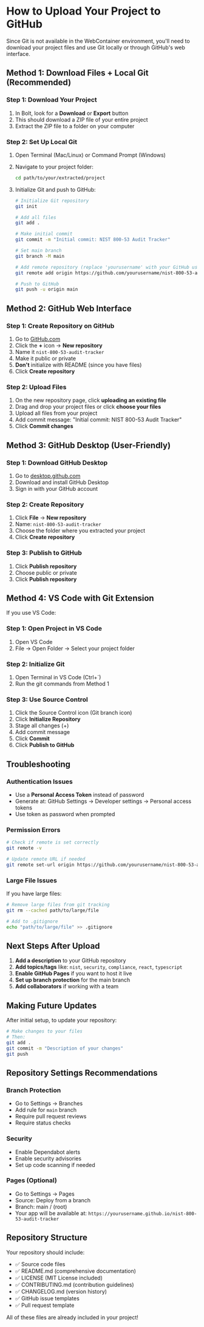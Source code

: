 # How to Upload Your Project to GitHub

Since Git is not available in the WebContainer environment, you'll need to download your project files and use Git locally or through GitHub's web interface.

## Method 1: Download Files + Local Git (Recommended)

### Step 1: Download Your Project
1. In Bolt, look for a **Download** or **Export** button
2. This should download a ZIP file of your entire project
3. Extract the ZIP file to a folder on your computer

### Step 2: Set Up Local Git
1. Open Terminal (Mac/Linux) or Command Prompt (Windows)
2. Navigate to your project folder:
   ```bash
   cd path/to/your/extracted/project
   ```

3. Initialize Git and push to GitHub:
   ```bash
   # Initialize Git repository
   git init
   
   # Add all files
   git add .
   
   # Make initial commit
   git commit -m "Initial commit: NIST 800-53 Audit Tracker"
   
   # Set main branch
   git branch -M main
   
   # Add remote repository (replace 'yourusername' with your GitHub username)
   git remote add origin https://github.com/yourusername/nist-800-53-audit-tracker.git
   
   # Push to GitHub
   git push -u origin main
   ```

## Method 2: GitHub Web Interface

### Step 1: Create Repository on GitHub
1. Go to [GitHub.com](https://github.com)
2. Click the **+** icon → **New repository**
3. Name it `nist-800-53-audit-tracker`
4. Make it public or private
5. **Don't** initialize with README (since you have files)
6. Click **Create repository**

### Step 2: Upload Files
1. On the new repository page, click **uploading an existing file**
2. Drag and drop your project files or click **choose your files**
3. Upload all files from your project
4. Add commit message: "Initial commit: NIST 800-53 Audit Tracker"
5. Click **Commit changes**

## Method 3: GitHub Desktop (User-Friendly)

### Step 1: Download GitHub Desktop
1. Go to [desktop.github.com](https://desktop.github.com)
2. Download and install GitHub Desktop
3. Sign in with your GitHub account

### Step 2: Create Repository
1. Click **File** → **New repository**
2. Name: `nist-800-53-audit-tracker`
3. Choose the folder where you extracted your project
4. Click **Create repository**

### Step 3: Publish to GitHub
1. Click **Publish repository**
2. Choose public or private
3. Click **Publish repository**

## Method 4: VS Code with Git Extension

If you use VS Code:

### Step 1: Open Project in VS Code
1. Open VS Code
2. File → Open Folder → Select your project folder

### Step 2: Initialize Git
1. Open Terminal in VS Code (Ctrl+`)
2. Run the git commands from Method 1

### Step 3: Use Source Control
1. Click the Source Control icon (Git branch icon)
2. Click **Initialize Repository**
3. Stage all changes (+)
4. Add commit message
5. Click **Commit**
6. Click **Publish to GitHub**

## Troubleshooting

### Authentication Issues
- Use a **Personal Access Token** instead of password
- Generate at: GitHub Settings → Developer settings → Personal access tokens
- Use token as password when prompted

### Permission Errors
```bash
# Check if remote is set correctly
git remote -v

# Update remote URL if needed
git remote set-url origin https://github.com/yourusername/nist-800-53-audit-tracker.git
```

### Large File Issues
If you have large files:
```bash
# Remove large files from git tracking
git rm --cached path/to/large/file

# Add to .gitignore
echo "path/to/large/file" >> .gitignore
```

## Next Steps After Upload

1. **Add a description** to your GitHub repository
2. **Add topics/tags** like: `nist`, `security`, `compliance`, `react`, `typescript`
3. **Enable GitHub Pages** if you want to host it live
4. **Set up branch protection** for the main branch
5. **Add collaborators** if working with a team

## Making Future Updates

After initial setup, to update your repository:

```bash
# Make changes to your files
# Then:
git add .
git commit -m "Description of your changes"
git push
```

## Repository Settings Recommendations

### Branch Protection
- Go to Settings → Branches
- Add rule for `main` branch
- Require pull request reviews
- Require status checks

### Security
- Enable Dependabot alerts
- Enable security advisories
- Set up code scanning if needed

### Pages (Optional)
- Go to Settings → Pages
- Source: Deploy from a branch
- Branch: main / (root)
- Your app will be available at: `https://yourusername.github.io/nist-800-53-audit-tracker`

## Repository Structure

Your repository should include:
- ✅ Source code files
- ✅ README.md (comprehensive documentation)
- ✅ LICENSE (MIT License included)
- ✅ CONTRIBUTING.md (contribution guidelines)
- ✅ CHANGELOG.md (version history)
- ✅ GitHub issue templates
- ✅ Pull request template

All of these files are already included in your project!